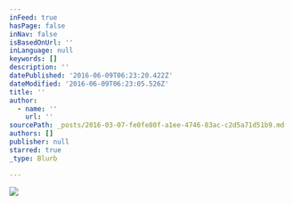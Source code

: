 ```yaml
---
inFeed: true
hasPage: false
inNav: false
isBasedOnUrl: ''
inLanguage: null
keywords: []
description: ''
datePublished: '2016-06-09T06:23:20.422Z'
dateModified: '2016-06-09T06:23:05.526Z'
title: ''
author:
  - name: ''
    url: ''
sourcePath: _posts/2016-03-07-fe0fe80f-a1ee-4746-83ac-c2d5a71d51b9.md
authors: []
publisher: null
starred: true
_type: Blurb

---
```

![](https://the-grid-user-content.s3-us-west-2.amazonaws.com/544f9ba4-590b-4e7f-bb54-b6a38124cefb.png)